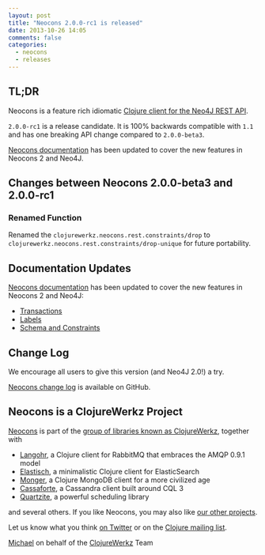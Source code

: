 ```yaml
---
layout: post
title: "Neocons 2.0.0-rc1 is released"
date: 2013-10-26 14:05
comments: false
categories: 
  - neocons
  - releases
---
```


## TL;DR

Neocons is a feature rich idiomatic [Clojure client for the Neo4J REST API](http://clojureneo4j.info).

`2.0.0-rc1` is a release candidate.  It is 100% backwards compatible with `1.1` and has one breaking
API change compared to `2.0.0-beta3`.

[Neocons documentation](http://clojureneo4j.info) has been updated to cover the new features in Neocons 2 and Neo4J.



## Changes between Neocons 2.0.0-beta3 and 2.0.0-rc1

### Renamed Function

Renamed the `clojurewerkz.neocons.rest.constraints/drop` to
`clojurewerkz.neocons.rest.constraints/drop-unique` for future
portability.


## Documentation Updates

[Neocons documentation](http://clojureneo4j.info) has been updated to cover the new features in Neocons 2 and Neo4J:

 * [Transactions](http://clojureneo4j.info/articles/populating.html#performing_operations_in_a_transaction_neo4j_20)
 * [Labels](http://clojureneo4j.info/articles/populating.html#node_labels_neo4j_20)
 * [Schema and Constraints](http://clojureneo4j.info/articles/populating.html#schema__constraints_neo4j_20)


## Change Log

We encourage all users to give this version (and Neo4J 2.0!) a try.

[Neocons change
log](https://github.com/michaelklishin/neocons/blob/master/ChangeLog.md)
is available on GitHub.




## Neocons is a ClojureWerkz Project

[Neocons](http://clojureneo4j.info) is part of the [group of libraries
known as ClojureWerkz](http://clojurewerkz.org), together with

 * [Langohr](http://clojurerabbitmq.info), a Clojure client for RabbitMQ that embraces the AMQP 0.9.1 model
 * [Elastisch](http://clojureelasticsearch.info), a minimalistic Clojure client for ElasticSearch
 * [Monger](http://clojuremongodb.info), a Clojure MongoDB client for a more civilized age
 * [Cassaforte](http://clojurecassandra.info), a Cassandra client built around CQL 3
 * [Quartzite](http://clojurequartz.info), a powerful scheduling library

and several others. If you like Neocons, you may also like [our other
projects](http://clojurewerkz.org).

Let us know what you think [on
Twitter](http://twitter.com/clojurewerkz) or on the [Clojure mailing
list](https://groups.google.com/group/clojure).


[Michael](http://twitter.com/michaelklishin) on behalf of the
[ClojureWerkz](http://clojurewerkz.org) Team
